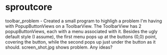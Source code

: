 sproutcore
==========

toolbar_problem - Created a small program to highligh a problem I'm having with PopupButtonViews on a ToolbarView.
    The ToolbarView has 2 popupButtonViews, each with a menu associated with it.  Besides the ugly default style
    (I assume), the first menu pops up at the buttons (0,0) point, covering the button, while the second pops up
    just under the button as it should.  screen_shot.jpg shows problem. Any ideas?

